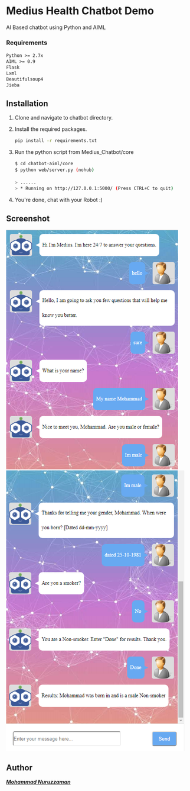# Medius Health Chatbot Demo 
AI Based chatbot using Python and AIML

### Requirements
    Python >= 2.7x
    AIML >= 0.9
	Flask
	Lxml
	Beautifulsoup4
	Jieba

## Installation

1. Clone and navigate to chatbot directory.

2. Install the required packages.
    ```bash
    pip install -r requirements.txt
    ```
3. Run the python script from Medius_Chatbot/core
    ```bash
    $ cd chatbot-aiml/core
	$ python web/server.py (nohub)
	
	> ......
	> * Running on http://127.0.0.1:5000/ (Press CTRL+C to quit)
    ```
5. You're done, chat with your Robot :)

## Screenshot 
   ![alt tag](https://github.com/nuruzzaman/Medius_Chatbot/blob/master/screenshot/chatbot_screen_1.PNG)
   ![alt tag](https://github.com/nuruzzaman/Medius_Chatbot/blob/master/screenshot/chatbot_screen_2.PNG)


## Author

***[Mohammad Nuruzzaman](https://github.com/nuruzzaman/)***

